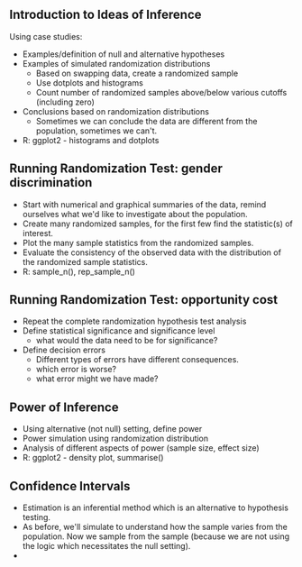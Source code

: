 ## Introduction to Ideas of Inference

Using case studies:

* Examples/definition of null and alternative hypotheses
* Examples of simulated randomization distributions
  * Based on swapping data, create a randomized sample
  * Use dotplots and histograms
  * Count number of randomized samples above/below various cutoffs (including zero)
* Conclusions based on randomization distributions
  * Sometimes we can conclude the data are different from the population, sometimes we can't.
* R: ggplot2 - histograms and dotplots 

## Running Randomization Test: gender discrimination

* Start with numerical and graphical summaries of the data, remind ourselves what we'd like to investigate about the population.
* Create many randomized samples, for the first few find the statistic(s) of interest.
* Plot the many sample statistics from the randomized samples.
* Evaluate the consistency of the observed data with the distribution of the randomized sample statistics.
* R: sample_n(), rep_sample_n()

## Running Randomization Test: opportunity cost

* Repeat the complete randomization hypothesis test analysis
* Define statistical significance and significance level
   * what would the data need to be for significance?
* Define decision errors
  * Different types of errors have different consequences.
   * which error is worse?
   * what error might we have made?


## Power of Inference

* Using alternative (not null) setting, define power
* Power simulation using randomization distribution
* Analysis of different aspects of power (sample size, effect size)
* R: ggplot2 - density plot, summarise()

## Confidence Intervals

* Estimation is an inferential method which is an alternative to hypothesis testing.
* As before, we'll simulate to understand how the sample varies from the population.  Now we sample from the sample (because we are not using the logic which necessitates the null setting).
* 
